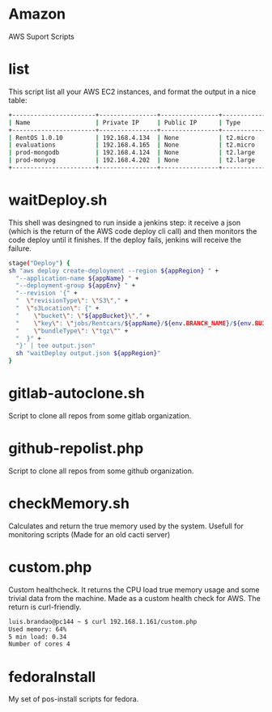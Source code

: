 # Amazon
AWS Suport Scripts

# list

This script list all your AWS EC2 instances, and format the output in a nice table:

```sh
+-----------------------+----------------+----------------+------------+---------+---------------------------+
| Name                  | Private IP     | Public IP      | Type       | State   | Launch Time               |
+-----------------------+----------------+----------------+------------+---------+---------------------------+
| RentOS 1.0.10         | 192.168.4.134  | None           | t2.micro   | running | 2017-08-25 14:44:33+00:00 |
| evaluations           | 192.168.4.165  | None           | t2.micro   | running | 2016-05-18 16:11:53+00:00 |
| prod-mongodb          | 192.168.4.124  | None           | t2.large   | running | 2016-12-27 11:44:13+00:00 |
| prod-monyog           | 192.168.4.202  | None           | t2.large   | running | 2016-09-16 14:22:57+00:00 |
+-----------------------+----------------+----------------+------------+---------+---------------------------+
```

# waitDeploy.sh

This shell was desingned to run inside a jenkins step: it receive a json (which is the return of the AWS code deploy cli call) and then monitors the code deploy until it finishes. If the deploy fails, jenkins will receive the failure.

```sh
stage("Deploy") {
sh "aws deploy create-deployment --region ${appRegion} " +
  "--application-name ${appName} " +
  "--deployment-group ${appEnv} " +
  "--revision '{" +
  "  \"revisionType\": \"S3\"," +
  "  \"s3Location\": {" +
  "    \"bucket\": \"${appBucket}\"," +
  "    \"key\": \"jobs/Rentcars/${appName}/${env.BRANCH_NAME}/${env.BUILD_NUMBER}/${env.BUILD_TAG}.tar.gz\"," +
  "    \"bundleType\": \"tgz\"" +
  "  }" +
  "}' | tee output.json"
  sh "waitDeploy output.json ${appRegion}"
}
```

# gitlab-autoclone.sh

Script to clone all repos from some gitlab organization.

# github-repolist.php

Script to clone all repos from some github organization.

# checkMemory.sh

Calculates and return the true memory used by the system. Usefull for monitoring scripts (Made for an old cacti server)

# custom.php

Custom healthcheck. It returns the CPU load true memory usage and some trivial data from the machine. Made as a custom health check for AWS. The return is curl-friendly.

```sh
luis.brandao@pc144 ~ $ curl 192.168.1.161/custom.php
Used memory: 64%
5 min load: 0.34
Number of cores 4
```

# fedoraInstall

My set of pos-install scripts for fedora.

